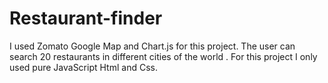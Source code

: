 # Restaurant-finder
I used Zomato Google Map and Chart.js for this project. The user can search 20 restaurants in different cities of the world . For this project I only used pure JavaScript Html and Css. 

